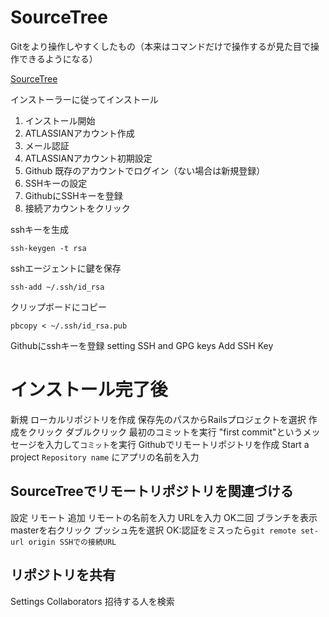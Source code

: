 # SourceTree
Gitをより操作しやすくしたもの（本来はコマンドだけで操作するが見た目で操作できるようになる）

[SourceTree](http://downloads.atlassian.com/software/sourcetree/SourceTree_2.1.dmg)


インストーラーに従ってインストール

1. インストール開始
2. ATLASSIANアカウント作成
3. メール認証
4. ATLASSIANアカウント初期設定
5. Github 既存のアカウントでログイン（ない場合は新規登録）
6. SSHキーの設定
7. GithubにSSHキーを登録
8. 接続アカウントをクリック

sshキーを生成

```
ssh-keygen -t rsa
```

sshエージェントに鍵を保存

```
ssh-add ~/.ssh/id_rsa
```

クリップボードにコピー

```
pbcopy < ~/.ssh/id_rsa.pub
```


Githubにsshキーを登録
setting
SSH and GPG keys
Add SSH Key

# インストール完了後
新規
ローカルリポジトリを作成
保存先のパスからRailsプロジェクトを選択
作成をクリック
ダブルクリック
最初のコミットを実行
"first commit"というメッセージを入力して`コミット`を実行
Githubでリモートリポジトリを作成
Start a project
`Repository name` にアプリの名前を入力

## SourceTreeでリモートリポジトリを関連づける
設定
リモート
追加
リモートの名前を入力
URLを入力
OK二回
ブランチを表示
masterを右クリック
プッシュ先を選択
OK:認証をミスったら`git remote set-url origin SSHでの接続URL`

## リポジトリを共有
Settings
Collaborators
招待する人を検索
